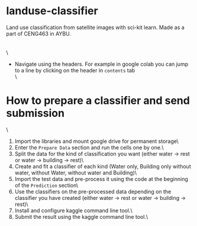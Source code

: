 # landuse-classifier
Land use classification from satellite images with sci-kit learn. Made as a part of CENG463 in AYBU.\
\
\
\
- Navigate using the headers. For example in google colab you can jump to a line by clicking on the header in `contents` tab\
\
# How to prepare a classifier and send submission
\
1. Import the libraries and mount google drive for permanent storage\
2. Enter the `Prepare Data` section and run the cells one by one.\
3. Split the data for the kind of classification you want (either water -> rest or water -> building -> rest)\
4. Create and fit a classifier of each kind (Water only, Building only without water, without Water, without water and Building)\
5. Import the test data and pre-process it using the code at the beginning of the `Prediction` section\
6. Use the classifiers on the pre-processed data depending on the classifier you have created (either water -> rest or water -> building -> rest)\
7. Install and configure kaggle command line tool.\
8. Submit the result using the kaggle command line tool.\
